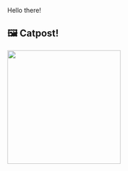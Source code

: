 Hello there!



## 🖼️ Catpost!

<sub>
    <img src="https://cdn2.thecatapi.com/images/35n.jpg" height="256">
</sub>

